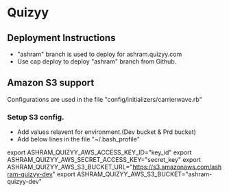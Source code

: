 Quizyy
==============

## Deployment Instructions

* "ashram" branch is used to deploy for ashram.quizyy.com
* Use cap deploy to deploy "ashram" branch from Github.

## Amazon S3 support

Configurations are used in the file "config/initializers/carrierwave.rb"

### Setup S3 config.

* Add values relavent for environment.(Dev bucket & Prd bucket)
* Add below lines in the file "~/.bash_profile"

export ASHRAM_QUIZYY_AWS_ACCESS_KEY_ID="key_id"
export ASHRAM_QUIZYY_AWS_SECRET_ACCESS_KEY="secret_key"
export ASHRAM_QUIZYY_AWS_S3_BUCKET_URL="https://s3.amazonaws.com/ashram-quizyy-dev"
export ASHRAM_QUIZYY_AWS_S3_BUCKET="ashram-quizyy-dev"